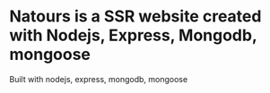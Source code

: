 # Natours is a SSR website created with Nodejs, Express, Mongodb, mongoose

Built with nodejs, express, mongodb, mongoose
